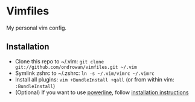 Vimfiles
========

My personal vim config.


Installation
------------

* Clone this repo to ~/.vim: `git clone git://github.com/ondrowan/vimfiles.git ~/.vim`
* Symlink zshrc to ~/.zshrc: `ln -s ~/.vim/vimrc ~/.vimrc`
* Install all plugins: `vim +BundleInstall +qall` (or from within vim: `:BundleInstall`)
* (Optional) If you want to use [powerline](https://github.com/Lokaltog/powerline), follow [installation instructions](http://lokaltog.github.com/powerline/)

